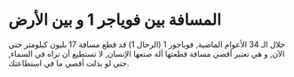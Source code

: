 # المسافة بين فوياجر 1 و بين الأرض

خلال الـ 34 الأعوام الماضية, فوياجور 1 (الرحال 1) قد قطع مسافة 17 بليون كيلومتر
حتي الآن, و هي تعتبر أقصي مسافة قطعتها ألة صنعها الإنسان, لا تستطيع أن تراه في
السماء, حتي لو بذلت أقصي ما في استطاعتك.
